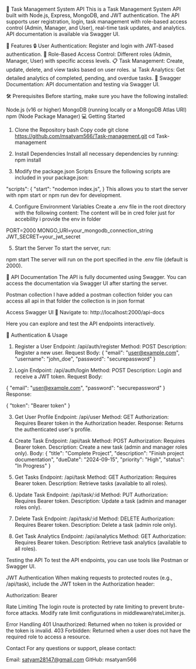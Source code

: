 
🌟 Task Management System API
This is a Task Management System API built with Node.js, Express, MongoDB, and JWT authentication. The API supports user registration, login, task management with role-based access control (Admin, Manager, and User), real-time task updates, and analytics. API documentation is available via Swagger UI.

🚀 Features
🔒 User Authentication: Register and login with JWT-based authentication.
🔐 Role-Based Access Control: Different roles (Admin, Manager, User) with specific access levels.
📋 Task Management: Create, update, delete, and view tasks based on user roles.
📊 Task Analytics: Get detailed analytics of completed, pending, and overdue tasks.
📑 Swagger Documentation: API documentation and testing via Swagger UI.


🛠️ Prerequisites
Before starting, make sure you have the following installed:

Node.js (v16 or higher)
MongoDB (running locally or a MongoDB Atlas URI)
npm (Node Package Manager)
💻 Getting Started
1. Clone the Repository
bash
Copy code
git clone https://github.com/msatyam566/Task-management.git
cd Task-management

2. Install Dependencies
Install all necessary dependencies by running:
npm install

3. Modify the package.json Scripts
Ensure the following scripts are included in your package.json:

"scripts": {
  "start": "nodemon index.js",
}
This allows you to start the server with npm start or npm run dev for development.

4. Configure Environment Variables
Create a .env file in the root directory with the following content:
The content will be in cred foler just for accebility i provide the env in folder 

PORT=2000
MONGO_URI=your_mongodb_connection_string
JWT_SECRET=your_jwt_secret

5. Start the Server
To start the server, run:


npm start
The server will run on the port specified in the .env file (default is 2000).

📜 API Documentation
The API is fully documented using Swagger. You can access the documentation via Swagger UI after starting the server.


Postman collection
I have added a postman collection folder you can access all api in that folder the collection is in json format

Access Swagger UI
📍 Navigate to: http://localhost:2000/api-docs

Here you can explore and test the API endpoints interactively.

🔐 Authentication & Usage
1. Register a User
Endpoint: /api/auth/register
Method: POST
Description: Register a new user.
Request Body:
{
  "email": "user@example.com",
  "username": "john_doe",
  "password": "securepassword"
}


2. Login
Endpoint: /api/auth/login
Method: POST
Description: Login and receive a JWT token.
Request Body:

{
  "email": "user@example.com",
  "password": "securepassword"
}
Response:

{
  "token": "Bearer token"
}

3. Get User Profile
Endpoint: /api/user
Method: GET
Authorization: Requires Bearer token in the Authorization header.
Response: Returns the authenticated user's profile.

4. Create Task
Endpoint: /api/task
Method: POST
Authorization: Requires Bearer token.
Description: Create a new task (admin and manager roles only).
Body:
{
  "title": "Complete Project",
  "description": "Finish project documentation",
  "dueDate": "2024-09-15",
  "priority": "High",
  "status": "In Progress"
}

5. Get Tasks
Endpoint: /api/task
Method: GET
Authorization: Requires Bearer token.
Description: Retrieve tasks (available to all roles).

6. Update Task
Endpoint: /api/task/:id
Method: PUT
Authorization: Requires Bearer token.
Description: Update a task (admin and manager roles only).

7. Delete Task
Endpoint: /api/task/:id
Method: DELETE
Authorization: Requires Bearer token.
Description: Delete a task (admin role only).

8. Get Task Analytics
Endpoint: /api/analytics
Method: GET
Authorization: Requires Bearer token.
Description: Retrieve task analytics (available to all roles).

Testing the API
To test the API endpoints, you can use tools like Postman or Swagger UI.

JWT Authentication
When making requests to protected routes (e.g., /api/task), include the JWT token in the Authorization header:

Authorization: Bearer <jwtToken>

Rate Limiting
The login route is protected by rate limiting to prevent brute-force attacks.
Modify rate limit configurations in middleware/rateLimiter.js.

Error Handling
401 Unauthorized: Returned when no token is provided or the token is invalid.
403 Forbidden: Returned when a user does not have the required role to access a resource.



Contact
For any questions or support, please contact:

Email: satyam28147@gmail.com
GitHub: msatyam566
